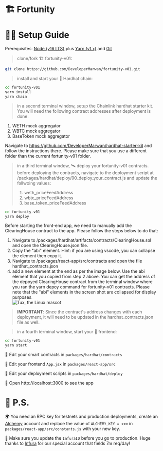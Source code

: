 # 🏗 Fortunity

# 🏄‍♂️ Setup Guide

Prerequisites: [Node (v16 LTS)](https://nodejs.org/en/download/) plus [Yarn (v1.x)](https://classic.yarnpkg.com/en/docs/install/) and [Git](https://git-scm.com/downloads)

> clone/fork 🏗 fortunity-v01:

```bash
git clone https://github.com/DeveloperMarwan/fortunity-v01.git
```

> install and start your 👷‍ Hardhat chain:

```bash
cd fortunity-v01
yarn install
yarn chain
```

> in a second terminal window, setup the Chainlink hardhat starter kit. You will need the following contract addresses after deployment is done:  
1. WETH mock aggregator
2. WBTC mock aggregator
3. BaseToken mock aggregator

Navigate to https://github.com/DeveloperMarwan/hardhat-starter-kit and follow the instructions there. Please make sure that you use a different folder than the current fortunity-v01 folder.  

> in a third terminal window, 🛰 deploy your fortunity-v01 contracts.  
> before deploying the contracts, navigate to the deployment script at /packages/hardhat/deploy/00_deploy_your_contract.js and update the follwoing values:  
> 1. weth_priceFeedAddress
> 2. wbtc_priceFeedAddress
> 3. base_token_priceFeedAddress

```bash
cd fortunity-v01
yarn deploy
```

Before starting the front-end app, we need to manually add the ClearingHouse contract to the app. Please follow the steps below to do that:  
1. Navigate to /packages/hardhat/artifacts/contracts/ClearingHouse.sol and open the ClearingHouse.json file.
2. Copy the "abi" element. Hint: if you are using vscode, you can collapse the element then copy it.
3. Navigate to /packages/react-app/src/contracts and open the file hardhat_contracts.json
4. add a new element at the end as per the image below. Use the abi element that you copied from step 2 above. You can get the address of the depoyed ClearingHouse contract from the terminal window where you ran the yarn depoy command for fortunity-v01 contracts. Please note that the "abi" elements in the screen shot are collapsed for display purposes.    
![Tux, the Linux mascot](https://user-images.githubusercontent.com/17074344/200719616-17572675-587d-4c66-995f-0c4f9d021641.png)

> **IMPORTANT**: Since the contract's address changes with each deployment, it will need to be updated in the hardhat_contracts.json file as well.

> in a fourth terminal window, start your 📱 frontend:

```bash
cd fortunity-v01
yarn start
```

🔏 Edit your smart contracts in `packages/hardhat/contracts`

📝 Edit your frontend `App.jsx` in `packages/react-app/src`

💼 Edit your deployment scripts in `packages/hardhat/deploy`

📱 Open http://localhost:3000 to see the app


# 💌 P.S.

🌍 You need an RPC key for testnets and production deployments, create an [Alchemy](https://www.alchemy.com/) account and replace the value of `ALCHEMY_KEY = xxx` in `packages/react-app/src/constants.js` with your new key.

📣 Make sure you update the `InfuraID` before you go to production. Huge thanks to [Infura](https://infura.io/) for our special account that fields 7m req/day!


